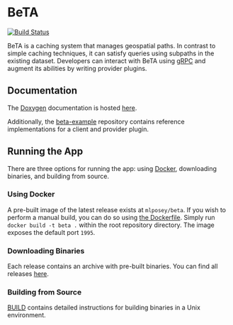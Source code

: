 # BeTA
[![Build Status](http://jenkins.marcusposey.com:8081/buildStatus/icon?job=mlposey/beta/master)](http://jenkins.marcusposey.com:8081/job/mlposey/job/beta/job/master/)

BeTA is a caching system that manages geospatial paths. In contrast to simple
caching techniques, it can satisfy queries using subpaths in the existing
dataset. Developers can interact with BeTA using [gRPC](https://grpc.io/about/)
and augment its abilities by writing provider plugins.

## Documentation
The [Doxygen](http://www.stack.nl/~dimitri/doxygen/) documentation is
hosted [here](https://mlposey.github.io/beta/annotated.html).

Additionally, the [beta-example](https://github.com/mlposey/beta-example)
repository contains reference implementations for a client and provider
plugin.

## Running the App
There are three options for running the app: using [Docker](https://docs.docker.com/engine/docker-overview/), downloading
binaries, and building from source.

### Using Docker
A pre-built image of the latest release exists at `mlposey/beta`. If you wish
to perform a manual build, you can do so using [the Dockerfile](Dockerfile).
Simply run `docker build -t beta .` within the root repository directory. The
image exposes the default port `1995`.

### Downloading Binaries
Each release contains an archive with pre-built binaries. You can find all
releases [here](https://github.com/mlposey/beta/releases).

### Building from Source
[BUILD](BUILD.md) contains detailed instructions for building binaries in a
Unix environment.
